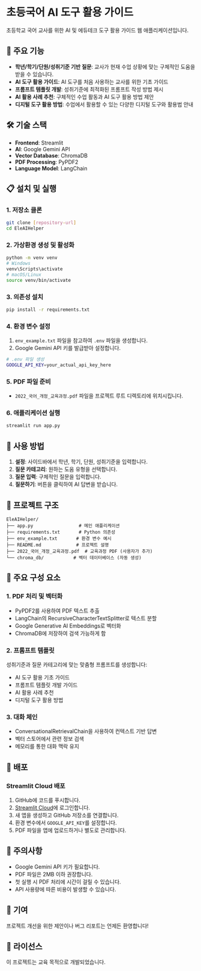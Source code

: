 # 초등국어 AI 도구 활용 가이드

초등학교 국어 교사를 위한 AI 및 에듀테크 도구 활용 가이드 웹 애플리케이션입니다.

## 🎯 주요 기능

- **학년/학기/단원/성취기준 기반 질문**: 교사가 현재 수업 상황에 맞는 구체적인 도움을 받을 수 있습니다.
- **AI 도구 활용 가이드**: AI 도구를 처음 사용하는 교사를 위한 기초 가이드
- **프롬프트 템플릿 개발**: 성취기준에 최적화된 프롬프트 작성 방법 제시
- **AI 활용 사례 추천**: 구체적인 수업 활동과 AI 도구 활용 방법 제안
- **디지털 도구 활용 방법**: 수업에서 활용할 수 있는 다양한 디지털 도구와 활용법 안내

## 🛠️ 기술 스택

- **Frontend**: Streamlit
- **AI**: Google Gemini API
- **Vector Database**: ChromaDB
- **PDF Processing**: PyPDF2
- **Language Model**: LangChain

## 📋 설치 및 실행

### 1. 저장소 클론
```bash
git clone [repository-url]
cd EleAIHelper
```

### 2. 가상환경 생성 및 활성화
```bash
python -m venv venv
# Windows
venv\Scripts\activate
# macOS/Linux
source venv/bin/activate
```

### 3. 의존성 설치
```bash
pip install -r requirements.txt
```

### 4. 환경 변수 설정
1. `env_example.txt` 파일을 참고하여 `.env` 파일을 생성합니다.
2. Google Gemini API 키를 발급받아 설정합니다.

```bash
# .env 파일 생성
GOOGLE_API_KEY=your_actual_api_key_here
```

### 5. PDF 파일 준비
- `2022_국어_개정_교육과정.pdf` 파일을 프로젝트 루트 디렉토리에 위치시킵니다.

### 6. 애플리케이션 실행
```bash
streamlit run app.py
```

## 🚀 사용 방법

1. **설정**: 사이드바에서 학년, 학기, 단원, 성취기준을 입력합니다.
2. **질문 카테고리**: 원하는 도움 유형을 선택합니다.
3. **질문 입력**: 구체적인 질문을 입력합니다.
4. **질문하기**: 버튼을 클릭하여 AI 답변을 받습니다.

## 📁 프로젝트 구조

```
EleAIHelper/
├── app.py                 # 메인 애플리케이션
├── requirements.txt       # Python 의존성
├── env_example.txt       # 환경 변수 예시
├── README.md             # 프로젝트 설명
├── 2022_국어_개정_교육과정.pdf  # 교육과정 PDF (사용자가 추가)
└── chroma_db/           # 벡터 데이터베이스 (자동 생성)
```

## 🔧 주요 구성 요소

### 1. PDF 처리 및 벡터화
- PyPDF2를 사용하여 PDF 텍스트 추출
- LangChain의 RecursiveCharacterTextSplitter로 텍스트 분할
- Google Generative AI Embeddings로 벡터화
- ChromaDB에 저장하여 검색 가능하게 함

### 2. 프롬프트 템플릿
성취기준과 질문 카테고리에 맞는 맞춤형 프롬프트를 생성합니다:
- AI 도구 활용 기초 가이드
- 프롬프트 템플릿 개발 가이드
- AI 활용 사례 추천
- 디지털 도구 활용 방법

### 3. 대화 체인
- ConversationalRetrievalChain을 사용하여 컨텍스트 기반 답변
- 벡터 스토어에서 관련 정보 검색
- 메모리를 통한 대화 맥락 유지

## 🚀 배포

### Streamlit Cloud 배포
1. GitHub에 코드를 푸시합니다.
2. [Streamlit Cloud](https://streamlit.io/cloud)에 로그인합니다.
3. 새 앱을 생성하고 GitHub 저장소를 연결합니다.
4. 환경 변수에서 `GOOGLE_API_KEY`를 설정합니다.
5. PDF 파일을 앱에 업로드하거나 별도로 관리합니다.

## 📝 주의사항

- Google Gemini API 키가 필요합니다.
- PDF 파일은 2MB 이하 권장합니다.
- 첫 실행 시 PDF 처리에 시간이 걸릴 수 있습니다.
- API 사용량에 따른 비용이 발생할 수 있습니다.

## 🤝 기여

프로젝트 개선을 위한 제안이나 버그 리포트는 언제든 환영합니다!

## 📄 라이선스

이 프로젝트는 교육 목적으로 개발되었습니다. 